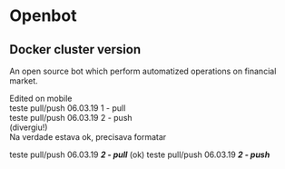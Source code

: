 # Openbot
## Docker cluster version

An open source bot which perform automatized operations on financial market.  

Edited on mobile  
teste pull/push 06.03.19 1 - pull  
teste pull/push 06.03.19 2 - push  
(divergiu!)  
Na verdade estava ok, precisava formatar  

teste pull/push 06.03.19 ***2 - pull***  (ok) 
teste pull/push 06.03.19 ***2 - push*** 